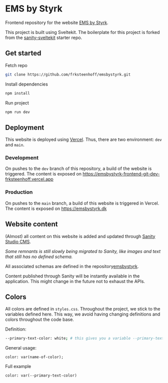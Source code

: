 # EMS by Styrk

Frontend repository for the website [EMS by Styrk](https://emsbystyrk.dk). 

This project is built using Sveltekit. The boilerplate for this project is forked from the [sanity-sveltekit](https://github.com/sanity-io/get-started-sanity-sveltekit) starter repo.

## Get started

Fetch repo

```bash
git clone https://github.com/frksteenhoff/emsbystyrk.git
```

Install dependencies

```bash
npm install
```

Run project

```bash
npm run dev
```

## Deployment
This website is deployed using [Vercel](https://vercel.com/dashboard). Thus, there are two environment: `dev` and `main`.

### Development
On pushes to the `dev` branch of this repository, a build of the website is triggered. The content is exposed on https://emsbystyrk-frontend-git-dev-frksteenhoff.vercel.app

### Production
On pushes to the `main` branch, a build of this website is triggered in Vercel. The content is exposed on https://emsbystyrk.dk


## Website content
(Almost) all content on this website is added and updated through [Sanity Studio CMS](www.sanity.io).

_Some remnants is still slowly being migrated to Sanity, like images and text that still has no defined schema._

All associated schemas are defined in the repository[emsbystyrk](www.github.com/frksteenhoff/emsbystyrk).

Content published through Sanity will be instantly available in the application. This might change in the future not to exhaust the APIs.

## Colors
All colors are defined in `styles.css`. Throughout the project, we stick to the variables defined here. This way, we avoid having changing definitions and colors throughout the code base. 

Definition:

```bash
--primary-text-color: white; # this gives you a variable --primary-text-color that is white
```

General usage:

```
color: var(name-of-color);
```

Full example

```
color: var(--primary-text-color)
```
